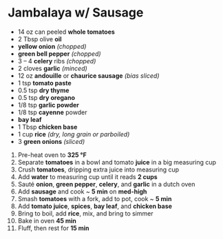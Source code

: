 # Jambalaya w/ Sausage

- 14 oz can peeled **whole tomatoes**
- 2 Tbsp olive **oil**
- **yellow onion** *(chopped)*
- **green bell pepper** *(chopped)*
- 3 – 4 **celery** ribs *(chopped)*
- 2 cloves **garlic** *(minced)*
- 12 oz **andouille** or **chaurice sausage** *(bias sliced)*
- 1 tsp **tomato paste**
- 0.5 tsp **dry thyme**
- 0.5 tsp **dry oregano**
- 1/8 tsp **garlic powder**
- 1/8 tsp **cayenne** powder
- **bay leaf**
- 1 Tbsp **chicken base**
- 1 cup **rice** *(dry, long grain or parboiled)*
- 3 **green onions** *(sliced)*

1. Pre-heat oven to **325 °F**
1. Separate **tomatoes** in a bowl and tomato **juice** in a big measuring cup
1. Crush **tomatoes**, dripping extra juice into measuring cup
1. Add **water** to measuring cup until it reads **2 cups**
1. Sauté **onion**, **green pepper**, **celery**, and **garlic** in a dutch oven
1. Add **sausage** and cook ~ **5 min** on **med-high**
1. Smash **tomatoes** with a fork, add to pot, cook ~ **5 min**
1. Add **tomato juice**, **spices**, **bay leaf**, and **chicken base**
1. Bring to boil, add **rice**, mix, and bring to simmer
1. Bake in oven **45 min**
1. Fluff, then rest for **15 min**
